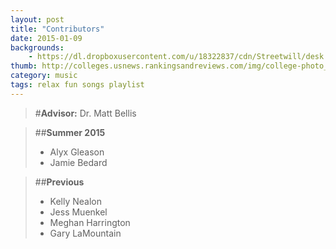 ```yaml
---
layout: post
title: "Contributors"
date: 2015-01-09
backgrounds:
    - https://dl.dropboxusercontent.com/u/18322837/cdn/Streetwill/desk.jpeg
thumb: http://colleges.usnews.rankingsandreviews.com/img/college-photo_22646._445x280-zmm.jpg
category: music
tags: relax fun songs playlist
---
```


>#**Advisor:** Dr. Matt Bellis

>##**Summer 2015**
>
>* Alyx Gleason
>* Jamie Bedard

>##**Previous**
>
>* Kelly Nealon
>* Jess Muenkel
>* Meghan Harrington
>* Gary LaMountain
